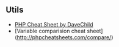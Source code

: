 ## Utils

* [PHP Cheat Sheet by DaveChild](https://www.cheatography.com/davechild/cheat-sheets/php/)
* [Variable comparision cheat sheet] (http://phpcheatsheets.com/compare/)
